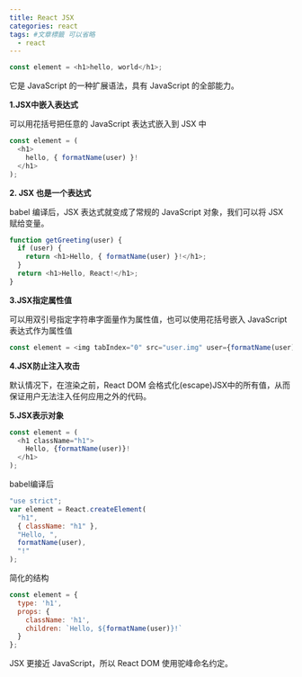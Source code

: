 ```yaml
---
title: React JSX
categories: react
tags: #文章標籤 可以省略
  - react
---
```


```js
const element = <h1>hello, world</h1>;
```

它是 JavaScript 的一种扩展语法，具有 JavaScript 的全部能力。

**1.JSX中嵌入表达式**

可以用花括号把任意的 JavaScript 表达式嵌入到 JSX 中

```js
const element = (
  <h1>
    hello, { formatName(user) }!
  </h1>
);
```

**2. JSX 也是一个表达式**

babel 编译后，JSX 表达式就变成了常规的 JavaScript 对象，我们可以将 JSX 赋给变量。

```js
function getGreeting(user) {
  if (user) {
    return <h1>Hello, { formatName(user) }!</h1>;
  }
  return <h1>Hello, React!</h1>;
}
```

**3.JSX指定属性值**

可以用双引号指定字符串字面量作为属性值，也可以使用花括号嵌入 JavaScript 表达式作为属性值

```js
const element = <img tabIndex="0" src="user.img" user={formatName(user)} />;
```

**4.JSX防止注入攻击**

默认情况下，在渲染之前，React DOM 会格式化(escape)JSX中的所有值，从而保证用户无法注入任何应用之外的代码。

**5.JSX表示对象**

```js
const element = (
  <h1 className="h1">
    Hello, {formatName(user)}!
  </h1>
);
```

babel编译后

```js
"use strict";
var element = React.createElement(
  "h1",
  { className: "h1" },
  "Hello, ",
  formatName(user),
  "!"
);
```

简化的结构

```js
const element = {
  type: 'h1',
  props: {
    className: 'h1',
    children: `Hello, ${formatName(user)}!`
  }
};
```

JSX 更接近 JavaScript，所以 React DOM 使用驼峰命名约定。
